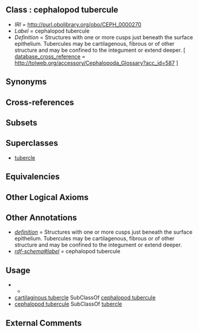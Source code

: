 
## Class : cephalopod tubercule

 * *IRI* = http://purl.obolibrary.org/obo/CEPH_0000270
 * *Label* = cephalopod tubercule
 * *Definition* = Structures with one or more cusps just beneath the surface epithelium. Tubercules may be cartilagenous, fibrous or of other structure and may be confined to the integument or extend deeper. [ [database_cross_reference](../../ef/oboInOwl#hasDbXref.md) = http://tolweb.org/accessory/Cephalopoda_Glossary?acc_id=587 ]

## Synonyms


## Cross-references


## Subsets


## Superclasses

 * [tubercle](../../UBERON/13/UBERON_0005813.md)

## Equivalencies


## Other Logical Axioms


## Other Annotations

 * *[definition](../../IAO/15/IAO_0000115.md)* = Structures with one or more cusps just beneath the surface epithelium. Tubercules may be cartilagenous, fibrous or of other structure and may be confined to the integument or extend deeper.
 * *[rdf-schema#label](../../el/rdf-schema#label.md)* = cephalopod tubercule

## Usage

 * -
 * [cartilaginous tubercle](../../CEPH/55/CEPH_0000055.md) SubClassOf [cephalopod tubercule](../../CEPH/70/CEPH_0000270.md)
 * [cephalopod tubercule](../../CEPH/70/CEPH_0000270.md) SubClassOf [tubercle](../../UBERON/13/UBERON_0005813.md)

## External Comments

